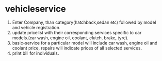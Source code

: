# vehicleservice
1. Enter Company, than category(hatchback,sedan etc) followed by model and vehicle registration.
2. update pricelist with their corresponding services specific to car models.(car wash, engine oil, coolant, clutch, brake, tyre).
3. basic-service for a particular model will include car wash, engine oil and coolant price, repairs will indicate prices of all selected services.
4. print bill for individuals.
